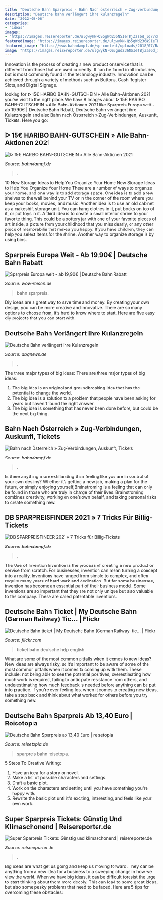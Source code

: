 ```yaml
---
title: "Deutsche Bahn Sparpreis - Bahn Nach österreich » Zug-verbindungen, Auskunft, Tickets"
description: "Deutsche bahn verlängert ihre kulanzregeln"
date: "2022-09-08"
categories:
- "ideas"
images:
- "https://images.reisereporter.de/ulgwykN-QS5gWd236NSIeTBjZzs6d_1q77ckyasmNnw/g:sm/cb:7acb8ec5508aed5364aae9edfa3e3082/rs:fill:1800:1080/MjM2NzRkYjEtMDg/3OC00NGVmLTk0Mz/gtMjA0ODRlNTBkO/GFlLmpwZw"
featuredImage: "https://images.reisereporter.de/ulgwykN-QS5gWd236NSIeTBjZzs6d_1q77ckyasmNnw/g:sm/cb:7acb8ec5508aed5364aae9edfa3e3082/rs:fill:1800:1080/MjM2NzRkYjEtMDg/3OC00NGVmLTk0Mz/gtMjA0ODRlNTBkO/GFlLmpwZw"
featured_image: "https://www.bahndampf.de/wp-content/uploads/2018/07/Bahn-Österreich-ÖBB-Railjet-vor-Alpen-Panorama.jpg"
image: "https://images.reisereporter.de/ulgwykN-QS5gWd236NSIeTBjZzs6d_1q77ckyasmNnw/g:sm/cb:7acb8ec5508aed5364aae9edfa3e3082/rs:fill:1800:1080/MjM2NzRkYjEtMDg/3OC00NGVmLTk0Mz/gtMjA0ODRlNTBkO/GFlLmpwZw"
---
```



Innovation is the process of creating a new product or service that is different from those that are used currently. It can be found in all industries, but is most commonly found in the technology industry. Innovation can be achieved through a variety of methods such as Buttons, Cash Register Slots, and Digital Signage.

	

		
looking for ᐅ 15€ HARIBO BAHN-GUTSCHEIN » Alle Bahn-Aktionen 2021 you've visit to the right place. We have 8 Images about ᐅ 15€ HARIBO BAHN-GUTSCHEIN » Alle Bahn-Aktionen 2021 like Sparpreis Europa weit - ab 19,90€ | Deutsche Bahn Rabatt, Deutsche Bahn verlängert ihre Kulanzregeln and also Bahn nach Österreich » Zug-Verbindungen, Auskunft, Tickets. Here you go:
		
    
## ᐅ 15€ HARIBO BAHN-GUTSCHEIN » Alle Bahn-Aktionen 2021

<img loading=lazy src="https://www.bahndampf.de/wp-content/uploads/2020/03/Deutsche-Bahn-ICE-grün-Aurachtalbrücke-Emskirchen-768x410.jpg" onerror="this.onerror=null;this.src='https://tse1.mm.bing.net/th?id=OIP.7q9rrjFaF4xsFA_4hyT6rAHaD9&amp;pid=15.1';" alt="ᐅ 15€ HARIBO BAHN-GUTSCHEIN » Alle Bahn-Aktionen 2021">

_Source: bahndampf.de_

>. 

	

10 New Storage Ideas to Help You Organize Your Home
New Storage Ideas to Help You Organize Your Home
There are a number of ways to organize your home, and one way is to add storage space. One idea is to add a few shelves to the wall behind your TV or in the corner of the room where you keep your books, movies, and music. Another idea is to use an old cabinet as a makeshift storage unit. You can hang clothes in it, put books on top of it, or put toys in it. A third idea is to create a small interior shrine to your favorite thing. This could be a pottery jar with one of your favorite pieces of art inside, a picture from your childhood that you miss dearly, or any other piece of memorabilia that makes you happy. If you have children, they can help you select items for the shrine. Another way to organize storage is by using bins.

    
## Sparpreis Europa Weit - Ab 19,90€ | Deutsche Bahn Rabatt

<img loading=lazy src="https://wow-reisen.de/wp-content/uploads/2019/11/Deutsche-Bahn-Sparpreis-Europa-weit-ab-1990E-Rabatt.jpg" onerror="this.onerror=null;this.src='https://tse4.mm.bing.net/th?id=OIP.fG-lSPOP4RfRiL-q7OAP_wHaEK&amp;pid=15.1';" alt="Sparpreis Europa weit - ab 19,90€ | Deutsche Bahn Rabatt">

_Source: wow-reisen.de_

>bahn sparpreis. 

	

Diy ideas are a great way to save time and money. By creating your own design, you can be more creative and innovative. There are so many options to choose from, it’s hard to know where to start. Here are five easy diy projects that you can start with.

    
## Deutsche Bahn Verlängert Ihre Kulanzregeln

<img loading=lazy src="https://abqnews.de/wp-content/uploads/2020/04/Deutsche-Bahn-verlängert-ihre-Kulanzregeln.jpg" onerror="this.onerror=null;this.src='https://tse4.mm.bing.net/th?id=OIP.xxqz9pCErE_wuuakqTe73AHaEA&amp;pid=15.1';" alt="Deutsche Bahn verlängert ihre Kulanzregeln">

_Source: abqnews.de_

>. 

	

The three major types of big ideas:
There are three major types of big ideas: 
1. The big idea is an original and groundbreaking idea that has the potential to change the world. 
2. The big idea is a solution to a problem that people have been asking for years but haven't found the right answer. 
3. The big idea is something that has never been done before, but could be the next big thing.

    
## Bahn Nach Österreich » Zug-Verbindungen, Auskunft, Tickets

<img loading=lazy src="https://www.bahndampf.de/wp-content/uploads/2018/07/Bahn-Österreich-ÖBB-Railjet-vor-Alpen-Panorama.jpg" onerror="this.onerror=null;this.src='https://tse3.mm.bing.net/th?id=OIP.HpzdnBMfsmohwRYhwDS6KQHaDz&amp;pid=15.1';" alt="Bahn nach Österreich » Zug-Verbindungen, Auskunft, Tickets">

_Source: bahndampf.de_

>. 

	

Is there anything more exhilarating than feeling like you are in control of your own destiny? Whether it’s getting a new job, making a plan for the future, or simply enjoying yourself,Brainstroming is a feeling that can only be found in those who are truly in charge of their lives. Brainstroming combines creativity, working on one’s own behalf, and taking personal risks to create something new.

    
## DB SPARPREISFINDER 2021 » 7 Tricks Für Billig-Tickets

<img loading=lazy src="https://www.bahndampf.de/wp-content/uploads/2016/11/Deutsche-Bahn-ICE-bei-Garmisch-Partenkirchen.jpg.jpg" onerror="this.onerror=null;this.src='https://tse2.mm.bing.net/th?id=OIP.qACBmf7eZW3lexSXxmjAYAHaE7&amp;pid=15.1';" alt="DB SPARPREISFINDER 2021 » 7 Tricks für Billig-Tickets">

_Source: bahndampf.de_

>. 

	

The Use of Invention
Invention is the process of creating a new product or service from scratch. For businesses, invention can mean turning a concept into a reality. Inventions have ranged from simple to complex, and often require many years of hard work and dedication. But for some businesses, invention has become an essential part of their business model. Some inventions are so important that they are not only unique but also valuable to the company. These are called patentable inventions.

    
## Deutsche Bahn Ticket | My Deutsche Bahn (German Railway) Tic… | Flickr

<img loading=lazy src="https://live.staticflickr.com/7852/46466426254_efa71beb09_b.jpg" onerror="this.onerror=null;this.src='https://tse2.mm.bing.net/th?id=OIP.22O7cTWqozlnqdzG9yeSXgHaE8&amp;pid=15.1';" alt="Deutsche Bahn ticket | My Deutsche Bahn (German Railway) tic… | Flickr">

_Source: flickr.com_

>ticket bahn deutsche help english. 

	

What are some of the most common pitfalls when it comes to new ideas?
New ideas are always risky, so it’s important to be aware of some of the most common pitfalls when it comes to coming up with them. These include: not being able to see the potential positives, overestimating how much work is required, failing to anticipate resistance from others, and underestimating how much feedback is needed before anything can be put into practice. If you’re ever feeling lost when it comes to creating new ideas, take a step back and think about what worked for others before you try something new.

    
## Deutsche Bahn Sparpreis Ab 13,40 Euro | Reisetopia

<img loading=lazy src="https://reisetopia.de/wp-content/uploads/2021/06/image-87.png" onerror="this.onerror=null;this.src='https://tse2.mm.bing.net/th?id=OIP.vPXBAYJR1-_HSo6SklIuIwHaFd&amp;pid=15.1';" alt="Deutsche Bahn Sparpreis ab 13,40 Euro | reisetopia">

_Source: reisetopia.de_

>sparpreis bahn reisetopia. 

	

5 Steps To Creative Writing:
1. Have an idea for a story or novel.
2. Make a list of possible characters and settings.
3. Draft a basic plot.
4. Work on the characters and setting until you have something you're happy with.
5. Rewrite the basic plot until it's exciting, interesting, and feels like your own work.

    
## Super Sparpreis Tickets: Günstig Und Klimaschonend | Reisereporter.de

<img loading=lazy src="https://images.reisereporter.de/ulgwykN-QS5gWd236NSIeTBjZzs6d_1q77ckyasmNnw/g:sm/cb:7acb8ec5508aed5364aae9edfa3e3082/rs:fill:1800:1080/MjM2NzRkYjEtMDg/3OC00NGVmLTk0Mz/gtMjA0ODRlNTBkO/GFlLmpwZw" onerror="this.onerror=null;this.src='https://tse1.mm.bing.net/th?id=OIP.2mWI3amzv0kMSGSGPkF_TgHaE8&amp;pid=15.1';" alt="Super Sparpreis Tickets: Günstig und klimaschonend | reisereporter.de">

_Source: reisereporter.de_

>. 

	

Big ideas are what get us going and keep us moving forward. They can be anything from a new idea for a business to a sweeping change in how we view the world. When we have big ideas, it can be difficult toresist the urge to start thinking about them more deeply. This can lead to some great ideas, but also some pesky problems that need to be faced. Here are 5 tips for overcoming these obstacles: 

